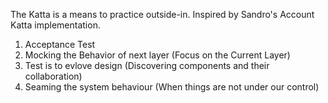 The Katta is a means to practice outside-in. 
Inspired by Sandro's Account Katta implementation.

1. Acceptance Test
2. Mocking the Behavior of next layer (Focus on the Current Layer)
3. Test is to evlove design (Discovering components and their collaboration)
4. Seaming the system behaviour (When things are not under our control)
